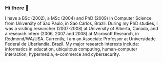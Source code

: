 ### Hi there 👋

<!--
**prof-renan/prof-renan** is a ✨ _special_ ✨ repository because its `README.md` (this file) appears on your GitHub profile.

Here are some ideas to get you started:

- 🔭 I’m currently working on ...
- 🌱 I’m currently learning ...
- 👯 I’m looking to collaborate on ...
- 🤔 I’m looking for help with ...
- 💬 Ask me about ...
- 📫 How to reach me: ...
- 😄 Pronouns: ...
- ⚡ Fun fact: ...
-->

I have a BSc (2002), a MSc (2004) and PhD (2009) in Computer Science from University of Sao Paulo, in Sao Carlos, Brazil. During my PhD studies, I was a visiting researcher (2007-2008) at University of Alberta, Canada, and a research intern (2006, 2007 and 2008) at Microsoft Research, in Redmond/WA/USA. Currently, I am an Associate Professor at Universidade Federal de Uberlandia, Brazil. My major research interests include: informatics in education, ubiquitous computing, human-computer interaction, hypermedia, e-commerce and cybersecurity.
